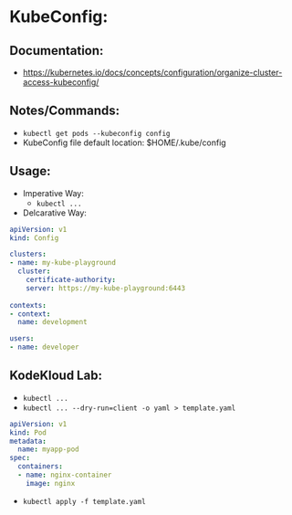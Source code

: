 # KubeConfig:
## Documentation:
- https://kubernetes.io/docs/concepts/configuration/organize-cluster-access-kubeconfig/

## Notes/Commands:
- `kubectl get pods --kubeconfig config`
- KubeConfig file default location: $HOME/.kube/config


## Usage:
- Imperative Way:
  - `kubectl ...`
- Delcarative Way:
```yaml
apiVersion: v1
kind: Config

clusters:
- name: my-kube-playground
  cluster:
    certificate-authority:
    server: https://my-kube-playground:6443
  
contexts:
- context:
  name: development

users:
- name: developer
```


## KodeKloud Lab:
- `kubectl ...`
- `kubectl ... --dry-run=client -o yaml > template.yaml`
```yaml
apiVersion: v1
kind: Pod
metadata:
  name: myapp-pod
spec:
  containers:
  - name: nginx-container
    image: nginx
```
- `kubectl apply -f template.yaml`
